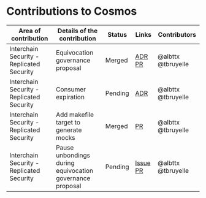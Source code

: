 # Contributions to Cosmos

|Area of contribution|Details of the contribution|Status|Links|Contributors
|-|-|-|-|-
|Interchain Security - Replicated Security|Equivocation governance proposal|Merged|[ADR](https://github.com/cosmos/interchain-security/pull/711) [PR](https://github.com/cosmos/interchain-security/pull/703)|@albttx @tbruyelle
|Interchain Security - Replicated Security|Consumer expiration|Pending|[ADR](https://github.com/cosmos/interchain-security/pull/712)|@albttx @tbruyelle
|Interchain Security - Replicated Security|Add makefile target to generate mocks|Merged|[PR](https://github.com/cosmos/interchain-security/pull/769)|@albttx @tbruyelle
|Interchain Security - Replicated Security|Pause unbondings during equivocation governance proposal|Pending|[Issue](https://github.com/cosmos/interchain-security/issues/747) [PR](https://github.com/cosmos/interchain-security/pull/791)|@albttx @tbruyelle
